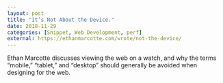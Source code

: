 ```yaml
---
layout: post
title: "It’s Not About the Device."
date: 2018-11-29
categories: [Snippet, Web Development, perf]
external: https://ethanmarcotte.com/wrote/not-the-device/
---
```


Ethan Marcotte discusses viewing the web on a watch, and why the terms “mobile,” “tablet,” and “desktop” should generally be avoided when designing for the web.